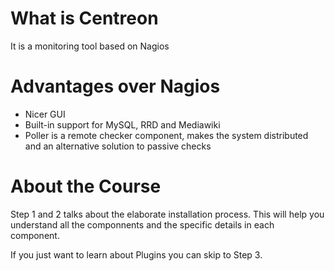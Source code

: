 # What is Centreon

It is a monitoring tool based on Nagios

# Advantages over Nagios

- Nicer GUI
- Built-in support for MySQL, RRD and Mediawiki
- Poller is a remote checker component, makes the system distributed and an alternative solution to passive checks

# About the Course

Step 1 and 2 talks about the elaborate installation process. This will help you understand all the componnents and the specific details in each component.

If you just want to learn about Plugins you can skip to Step 3.

